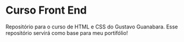 # Curso Front End
 Repositório para o curso de HTML e CSS do Gustavo Guanabara.
 Esse repositório servirá como base para meu portifólio!
